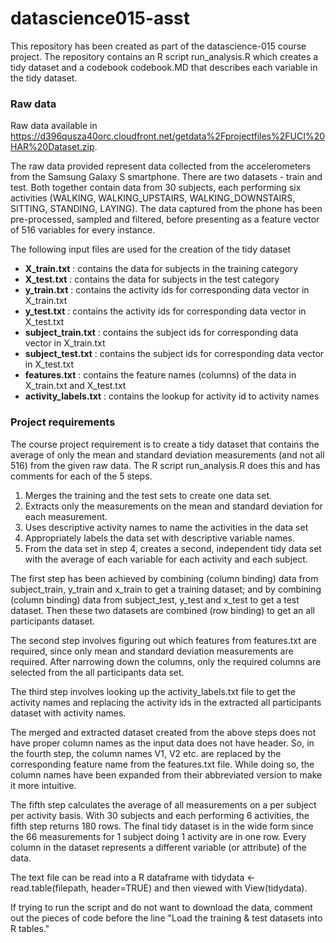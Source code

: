 # datascience015-asst
This repository has been created as part of the datascience-015 course project.
The repository contains an R script run_analysis.R which creates a tidy dataset and a codebook codebook.MD that describes each variable in the tidy dataset.

### Raw data
Raw data available in https://d396qusza40orc.cloudfront.net/getdata%2Fprojectfiles%2FUCI%20HAR%20Dataset.zip.

The raw data provided represent data collected from the accelerometers from the Samsung Galaxy S smartphone. There are two datasets - train and test. Both together contain data from 30 subjects, each performing six activities (WALKING, WALKING_UPSTAIRS, WALKING_DOWNSTAIRS, SITTING, STANDING, LAYING). The data captured from the phone has been pre-processed, sampled and filtered, before presenting as a feature vector of 516 variables for every instance. 

The following input files are used for the creation of the tidy dataset

* **X_train.txt** : contains the data for subjects in the training category
* **X_test.txt** : contains the data for subjects in the test category 
* **y_train.txt** : contains the activity ids for corresponding data vector in X_train.txt
* **y_test.txt** : contains the activity ids for corresponding data vector in X_test.txt
* **subject_train.txt** : contains the subject ids for corresponding data vector in X_train.txt
* **subject_test.txt** : contains the subject ids for corresponding data vector in X_test.txt
* **features.txt** : contains the feature names (columns) of the data in X_train.txt and X_test.txt
* **activity_labels.txt** : contains the lookup for activity id to activity names

### Project requirements
The course project requirement is to create a tidy dataset that contains the average of only the mean and standard deviation measurements (and not all 516) from the given raw data. The R script run_analysis.R does this and has comments for each of the 5 steps.   

1. Merges the training and the test sets to create one data set.
2. Extracts only the measurements on the mean and standard deviation for each measurement. 
3. Uses descriptive activity names to name the activities in the data set
4. Appropriately labels the data set with descriptive variable names. 
5. From the data set in step 4, creates a second, independent tidy data set with the average of each variable for each activity and each subject.

The first step has been achieved by combining (column binding) data from subject_train, y_train and x_train to get a training dataset; and by combining (column binding) data from subject_test, y_test and x_test to get a test dataset. Then these two datasets are combined (row binding) to get an all participants dataset. 

The second step involves figuring out which features from features.txt are required, since only mean and standard deviation measurements are required. After narrowing down the columns, only the required columns are selected from the all participants data set. 

The third step involves looking up the activity_labels.txt file to get the activity names and replacing the activity ids in the extracted all participants dataset with activity names.

The merged and extracted dataset created from the above steps does not have proper column names as the input data does not have header. So, in the fourth step, the column names V1, V2 etc. are replaced by the corresponding feature name from the features.txt file. While doing so, the column names have been expanded from their abbreviated version to make it more intuitive.

The fifth step calculates the average of all measurements on a per subject per activity basis. With 30 subjects and each performing 6 activities, the fifth step returns 180 rows. The final tidy dataset is in the wide form since the 66 measurements for 1 subject doing 1 activity are in one row. Every column in the dataset represents a different variable (or attribute) of the data.

The text file can be read into a R dataframe with tidydata <- read.table(filepath, header=TRUE) and then viewed with View(tidydata).

If trying to run the script and do not want to download the data, comment out the pieces of code before the line "Load the training & test datasets into R tables."
 
